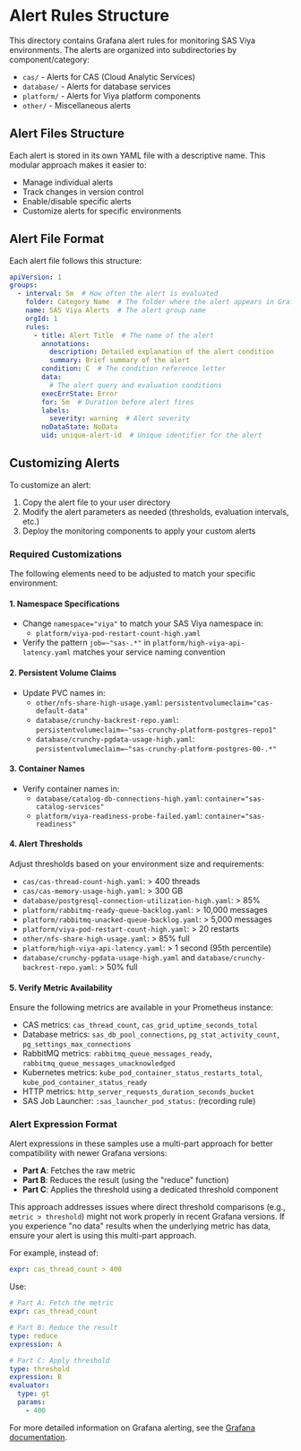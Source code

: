 # Alert Rules Structure

This directory contains Grafana alert rules for monitoring SAS Viya environments. The alerts are organized into subdirectories by component/category:

- `cas/` - Alerts for CAS (Cloud Analytic Services)
- `database/` - Alerts for database services
- `platform/` - Alerts for Viya platform components
- `other/` - Miscellaneous alerts

## Alert Files Structure

Each alert is stored in its own YAML file with a descriptive name. This modular approach makes it easier to:

- Manage individual alerts
- Track changes in version control
- Enable/disable specific alerts
- Customize alerts for specific environments

## Alert File Format

Each alert file follows this structure:

```yaml
apiVersion: 1
groups:
  - interval: 5m  # How often the alert is evaluated
    folder: Category Name  # The folder where the alert appears in Grafana
    name: SAS Viya Alerts  # The alert group name
    orgId: 1
    rules:
      - title: Alert Title  # The name of the alert
        annotations:
          description: Detailed explanation of the alert condition
          summary: Brief summary of the alert
        condition: C  # The condition reference letter
        data:
          # The alert query and evaluation conditions
        execErrState: Error
        for: 5m  # Duration before alert fires
        labels:
          severity: warning  # Alert severity
        noDataState: NoData
        uid: unique-alert-id  # Unique identifier for the alert
```

## Customizing Alerts

To customize an alert:

1. Copy the alert file to your user directory
2. Modify the alert parameters as needed (thresholds, evaluation intervals, etc.)
3. Deploy the monitoring components to apply your custom alerts

### Required Customizations

The following elements need to be adjusted to match your specific environment:

#### 1. Namespace Specifications
- Change `namespace="viya"` to match your SAS Viya namespace in:
  - `platform/viya-pod-restart-count-high.yaml`
- Verify the pattern `job=~"sas-.*"` in `platform/high-viya-api-latency.yaml` matches your service naming convention

#### 2. Persistent Volume Claims
- Update PVC names in:
  - `other/nfs-share-high-usage.yaml`: `persistentvolumeclaim="cas-default-data"`
  - `database/crunchy-backrest-repo.yaml`: `persistentvolumeclaim=~"sas-crunchy-platform-postgres-repo1"`
  - `database/crunchy-pgdata-usage-high.yaml`: `persistentvolumeclaim=~"sas-crunchy-platform-postgres-00-.*"`

#### 3. Container Names
- Verify container names in:
  - `database/catalog-db-connections-high.yaml`: `container="sas-catalog-services"`
  - `platform/viya-readiness-probe-failed.yaml`: `container="sas-readiness"`

#### 4. Alert Thresholds
Adjust thresholds based on your environment size and requirements:
- `cas/cas-thread-count-high.yaml`: > 400 threads
- `cas/cas-memory-usage-high.yaml`: > 300 GB
- `database/postgresql-connection-utilization-high.yaml`: > 85%
- `platform/rabbitmq-ready-queue-backlog.yaml`: > 10,000 messages
- `platform/rabbitmq-unacked-queue-backlog.yaml`: > 5,000 messages
- `platform/viya-pod-restart-count-high.yaml`: > 20 restarts
- `other/nfs-share-high-usage.yaml`: > 85% full
- `platform/high-viya-api-latency.yaml`: > 1 second (95th percentile)
- `database/crunchy-pgdata-usage-high.yaml` and `database/crunchy-backrest-repo.yaml`: > 50% full

#### 5. Verify Metric Availability
Ensure the following metrics are available in your Prometheus instance:
- CAS metrics: `cas_thread_count`, `cas_grid_uptime_seconds_total`
- Database metrics: `sas_db_pool_connections`, `pg_stat_activity_count`, `pg_settings_max_connections`
- RabbitMQ metrics: `rabbitmq_queue_messages_ready`, `rabbitmq_queue_messages_unacknowledged`
- Kubernetes metrics: `kube_pod_container_status_restarts_total`, `kube_pod_container_status_ready`
- HTTP metrics: `http_server_requests_duration_seconds_bucket`
- SAS Job Launcher: `:sas_launcher_pod_status:` (recording rule)

### Alert Expression Format

Alert expressions in these samples use a multi-part approach for better compatibility with newer Grafana versions:

- **Part A**: Fetches the raw metric
- **Part B**: Reduces the result (using the "reduce" function)
- **Part C**: Applies the threshold using a dedicated threshold component

This approach addresses issues where direct threshold comparisons (e.g., `metric > threshold`) might not work properly in recent Grafana versions. If you experience "no data" results when the underlying metric has data, ensure your alert is using this multi-part approach.

For example, instead of:
```yaml
expr: cas_thread_count > 400
```

Use:
```yaml
# Part A: Fetch the metric
expr: cas_thread_count

# Part B: Reduce the result
type: reduce
expression: A

# Part C: Apply threshold
type: threshold
expression: B
evaluator:
  type: gt
  params:
    - 400
```

For more detailed information on Grafana alerting, see the [Grafana documentation](https://grafana.com/docs/grafana/latest/alerting/).
